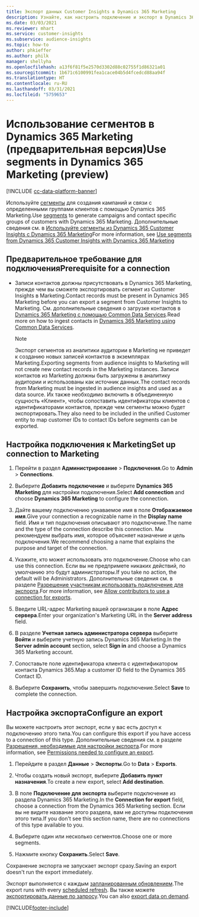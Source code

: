 ```yaml
---
title: Экспорт данных Customer Insights в Dynamics 365 Marketing
description: Узнайте, как настроить подключение и экспорт в Dynamics 365 Marketing.
ms.date: 03/03/2021
ms.reviewer: mhart
ms.service: customer-insights
ms.subservice: audience-insights
ms.topic: how-to
author: phkieffer
ms.author: philk
manager: shellyha
ms.openlocfilehash: a13f6f81f5e2570d3302d88c02755f1d86321a01
ms.sourcegitcommit: 1b671c6100991fea1cace04b5d4fcedcd88aa94f
ms.translationtype: HT
ms.contentlocale: ru-RU
ms.lasthandoff: 03/31/2021
ms.locfileid: "5759653"
---
```

# <a name="use-segments-in-dynamics-365-marketing-preview"></a><span data-ttu-id="84268-103">Использование сегментов в Dynamics 365 Marketing (предварительная версия)</span><span class="sxs-lookup"><span data-stu-id="84268-103">Use segments in Dynamics 365 Marketing (preview)</span></span>

[!INCLUDE [cc-data-platform-banner](../includes/cc-data-platform-banner.md)]

<span data-ttu-id="84268-104">Используйте [сегменты](segments.md) для создания кампаний и связи с определенными группами клиентов с помощью Dynamics 365 Marketing.</span><span class="sxs-lookup"><span data-stu-id="84268-104">Use [segments](segments.md) to generate campaigns and contact specific groups of customers with Dynamics 365 Marketing.</span></span> <span data-ttu-id="84268-105">Дополнительные сведения см. в [Используйте сегменты из Dynamics 365 Customer Insights с Dynamics 365 Marketing](/dynamics365/marketing/customer-insights-segments)</span><span class="sxs-lookup"><span data-stu-id="84268-105">For more information, see [Use segments from Dynamics 365 Customer Insights with Dynamics 365 Marketing](/dynamics365/marketing/customer-insights-segments)</span></span>

## <a name="prerequisite-for-a-connection"></a><span data-ttu-id="84268-106">Предварительное требование для подключения</span><span class="sxs-lookup"><span data-stu-id="84268-106">Prerequisite for a connection</span></span>

- <span data-ttu-id="84268-107">Записи контактов должны присутствовать в Dynamics 365 Marketing, прежде чем вы сможете экспортировать сегмент из Customer Insights в Marketing.</span><span class="sxs-lookup"><span data-stu-id="84268-107">Contact records must be present in Dynamics 365 Marketing before you can export a segment from Customer Insights to Marketing.</span></span> <span data-ttu-id="84268-108">См. дополнительные сведения о загрузке контактов в [Dynamics 365 Marketing с помощью Common Data Services](connect-power-query.md).</span><span class="sxs-lookup"><span data-stu-id="84268-108">Read more on how to ingest contacts in [Dynamics 365 Marketing using Common Data Services](connect-power-query.md).</span></span>

  > [!NOTE]
  > <span data-ttu-id="84268-109">Экспорт сегментов из аналитики аудитории в Marketing не приведет к созданию новых записей контактов в экземплярах Marketing.</span><span class="sxs-lookup"><span data-stu-id="84268-109">Exporting segments from audience insights to Marketing will not create new contact records in the Marketing instances.</span></span> <span data-ttu-id="84268-110">Записи контактов из Marketing должны быть загружены в аналитику аудитории и использованы как источник данных.</span><span class="sxs-lookup"><span data-stu-id="84268-110">The contact records from Marketing must be ingested in audience insights and used as a data source.</span></span> <span data-ttu-id="84268-111">Их также необходимо включить в объединенную сущность «Клиент», чтобы сопоставить идентификаторы клиентов с идентификаторами контактов, прежде чем сегменты можно будет экспортировать.</span><span class="sxs-lookup"><span data-stu-id="84268-111">They also need to be included in the unified Customer entity to map customer IDs to contact IDs before segments can be exported.</span></span>

## <a name="set-up-connection-to-marketing"></a><span data-ttu-id="84268-112">Настройка подключения к Marketing</span><span class="sxs-lookup"><span data-stu-id="84268-112">Set up connection to Marketing</span></span>

1. <span data-ttu-id="84268-113">Перейти в раздел **Администрирование** > **Подключения**.</span><span class="sxs-lookup"><span data-stu-id="84268-113">Go to **Admin** > **Connections**.</span></span>

1. <span data-ttu-id="84268-114">Выберите **Добавить подключение** и выберите **Dynamics 365 Marketing** для настройки подключения.</span><span class="sxs-lookup"><span data-stu-id="84268-114">Select **Add connection** and choose **Dynamics 365 Marketing** to configure the connection.</span></span>

1. <span data-ttu-id="84268-115">Дайте вашему подключению узнаваемое имя в поле **Отображаемое имя**.</span><span class="sxs-lookup"><span data-stu-id="84268-115">Give your connection a recognizable name in the **Display name** field.</span></span> <span data-ttu-id="84268-116">Имя и тип подключения описывают это подключение.</span><span class="sxs-lookup"><span data-stu-id="84268-116">The name and the type of the connection describe this connection.</span></span> <span data-ttu-id="84268-117">Мы рекомендуем выбрать имя, которое объясняет назначение и цель подключения.</span><span class="sxs-lookup"><span data-stu-id="84268-117">We recommend choosing a name that explains the purpose and target of the connection.</span></span>

1. <span data-ttu-id="84268-118">Укажите, кто может использовать это подключение.</span><span class="sxs-lookup"><span data-stu-id="84268-118">Choose who can use this connection.</span></span> <span data-ttu-id="84268-119">Если вы не предпримете никаких действий, по умолчанию это будут администраторы.</span><span class="sxs-lookup"><span data-stu-id="84268-119">If you take no action, the default will be Administrators.</span></span> <span data-ttu-id="84268-120">Дополнительные сведения см. в разделе [Разрешение участникам использовать подключение для экспорта](connections.md#allow-contributors-to-use-a-connection-for-exports).</span><span class="sxs-lookup"><span data-stu-id="84268-120">For more information, see [Allow contributors to use a connection for exports](connections.md#allow-contributors-to-use-a-connection-for-exports).</span></span>

1. <span data-ttu-id="84268-121">Введите URL-адрес Marketing вашей организации в поле **Адрес сервера**.</span><span class="sxs-lookup"><span data-stu-id="84268-121">Enter your organization's Marketing URL in the **Server address** field.</span></span>

1. <span data-ttu-id="84268-122">В разделе **Учетная запись администратора сервера** выберите **Войти** и выберите учетную запись Dynamics 365 Marketing.</span><span class="sxs-lookup"><span data-stu-id="84268-122">In the **Server admin account** section, select **Sign in** and choose a Dynamics 365 Marketing account.</span></span>

1. <span data-ttu-id="84268-123">Сопоставьте поле идентификатора клиента с идентификатором контакта Dynamics 365.</span><span class="sxs-lookup"><span data-stu-id="84268-123">Map a customer ID field to the Dynamics 365 Contact ID.</span></span>

1. <span data-ttu-id="84268-124">Выберите **Сохранить**, чтобы завершить подключение.</span><span class="sxs-lookup"><span data-stu-id="84268-124">Select **Save** to complete the connection.</span></span> 

## <a name="configure-an-export"></a><span data-ttu-id="84268-125">Настройка экспорта</span><span class="sxs-lookup"><span data-stu-id="84268-125">Configure an export</span></span>

<span data-ttu-id="84268-126">Вы можете настроить этот экспорт, если у вас есть доступ к подключению этого типа.</span><span class="sxs-lookup"><span data-stu-id="84268-126">You can configure this export if you have access to a connection of this type.</span></span> <span data-ttu-id="84268-127">Дополнительные сведения см. в разделе [Разрешения, необходимые для настройки экспорта](export-destinations.md#set-up-a-new-export).</span><span class="sxs-lookup"><span data-stu-id="84268-127">For more information, see [Permissions needed to configure an export](export-destinations.md#set-up-a-new-export).</span></span>

1. <span data-ttu-id="84268-128">Перейдите в раздел **Данные** > **Экспорты**.</span><span class="sxs-lookup"><span data-stu-id="84268-128">Go to **Data** > **Exports**.</span></span>

1. <span data-ttu-id="84268-129">Чтобы создать новый экспорт, выберите **Добавить пункт назначения**.</span><span class="sxs-lookup"><span data-stu-id="84268-129">To create a new export, select **Add destination**.</span></span>

1. <span data-ttu-id="84268-130">В поле **Подключение для экспорта** выберите подключение из раздела Dynamics 365 Marketing.</span><span class="sxs-lookup"><span data-stu-id="84268-130">In the **Connection for export** field, choose a connection from the Dynamics 365 Marketing section.</span></span> <span data-ttu-id="84268-131">Если вы не видите название этого раздела, вам не доступны подключения этого типа.</span><span class="sxs-lookup"><span data-stu-id="84268-131">If you don't see this section name, there are no connections of this type available to you.</span></span>

1. <span data-ttu-id="84268-132">Выберите один или несколько сегментов.</span><span class="sxs-lookup"><span data-stu-id="84268-132">Choose one or more segments.</span></span>

1. <span data-ttu-id="84268-133">Нажмите кнопку **Сохранить**.</span><span class="sxs-lookup"><span data-stu-id="84268-133">Select **Save**.</span></span>

<span data-ttu-id="84268-134">Сохранение экспорта не запускает экспорт сразу.</span><span class="sxs-lookup"><span data-stu-id="84268-134">Saving an export doesn't run the export immediately.</span></span>

<span data-ttu-id="84268-135">Экспорт выполняется с каждым [запланированным обновлением](system.md#schedule-tab).</span><span class="sxs-lookup"><span data-stu-id="84268-135">The export runs with every [scheduled refresh](system.md#schedule-tab).</span></span> <span data-ttu-id="84268-136">Вы также можете [экспортировать данные по запросу](export-destinations.md#run-exports-on-demand).</span><span class="sxs-lookup"><span data-stu-id="84268-136">You can also [export data on demand](export-destinations.md#run-exports-on-demand).</span></span> 

[!INCLUDE[footer-include](../includes/footer-banner.md)]

